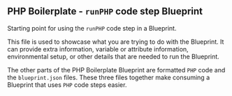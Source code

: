 ## PHP Boilerplate - `runPHP` code step Blueprint
Starting point for using the `runPHP` code step in a Blueprint.

This file is used to showcase what you are trying to do with the Blueprint. It can provide extra information, variable or attribute information, environmental setup, or other details that are needed to run the Blueprint.

The other parts of the PHP Boilerplate Blueprint are formatted `PHP` code and the `blueprint.json` files. These three files together make consuming a Blueprint that uses `PHP` code steps easier.